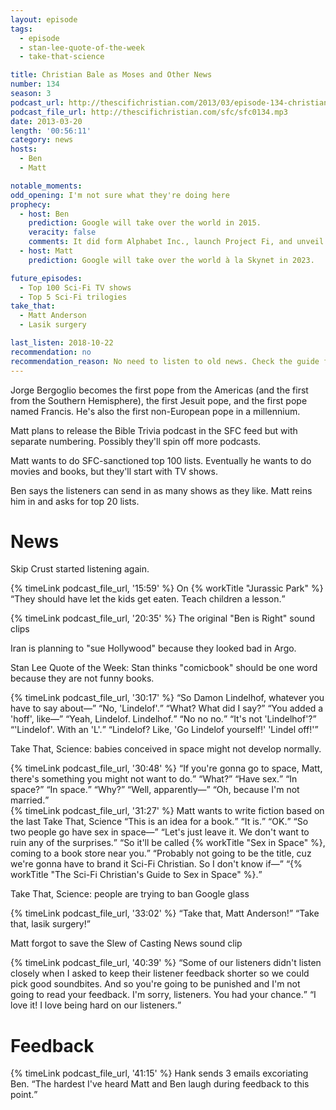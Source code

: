 ```yaml
---
layout: episode
tags:
  - episode
  - stan-lee-quote-of-the-week
  - take-that-science

title: Christian Bale as Moses and Other News
number: 134
season: 3
podcast_url: http://thescifichristian.com/2013/03/episode-134-christian-bale-as-moses-and-other-news/
podcast_file_url: http://thescifichristian.com/sfc/sfc0134.mp3
date: 2013-03-20
length: '00:56:11'
category: news
hosts:
  - Ben
  - Matt

notable_moments:
odd_opening: I'm not sure what they're doing here
prophecy:
  - host: Ben
    prediction: Google will take over the world in 2015.
    veracity: false
    comments: It did form Alphabet Inc., launch Project Fi, and unveil a new logo.
  - host: Matt
    prediction: Google will take over the world à la Skynet in 2023.

future_episodes:
  - Top 100 Sci-Fi TV shows
  - Top 5 Sci-Fi trilogies
take_that:
  - Matt Anderson
  - Lasik surgery

last_listen: 2018-10-22
recommendation: no
recommendation_reason: No need to listen to old news. Check the guide for what's interesting in hindsight.
---
```


Jorge Bergoglio becomes the first pope from the Americas (and the first from the Southern Hemisphere), the first Jesuit pope, and the first pope named Francis. He's also the first non-European pope in a millennium.

Matt plans to release the Bible Trivia podcast in the SFC feed but with separate numbering. Possibly they'll spin off more podcasts. 

Matt wants to do SFC-sanctioned top 100 lists. Eventually he wants to do movies and books, but they'll start with TV shows. 

Ben says the listeners can send in as many shows as they like. Matt reins him in and asks for top 20 lists.



# News
Skip Crust started listening again.

<div class="quote">
  {% timeLink podcast_file_url, '15:59' %}
  <span class="quote-context is-size-6">On {% workTitle "Jurassic Park" %}</span>
  <q class="matt">They should have let the kids get eaten. Teach children a lesson.</q>
</div>

{% timeLink podcast_file_url, '20:35' %} The original "Ben is Right" sound clips

Iran is planning to "sue Hollywood" because they looked bad in Argo.

Stan Lee Quote of the Week: Stan thinks "comicbook" should be one word because they are not funny books. 

<div class="quote">
  {% timeLink podcast_file_url, '30:17' %}
  <q class="ben">So Damon Lindelhof, whatever you have to say about—</q>
  <q class="matt">No, 'Lindelof'.</q>
  <q class="ben">What? What did I say?</q>
  <q class="matt">You added a 'hoff', like—</q>
  <q class="ben">Yeah, Lindelof. Lindelhof.</q>
  <q class="matt">No no no.</q>
  <q class="ben">It's not 'Lindelhof'?</q>
  <q class="matt">'Lindelof'. With an 'L'.</q>
  <q class="ben">Lindelof? Like, 'Go Lindelof yourself!' 'Lindel off!'</q>
</div>

Take That, Science: babies conceived in space might not develop normally.

<div class="quote">
  {% timeLink podcast_file_url, '30:48' %}
  <q class="ben">If you're gonna go to space, Matt, there's something you might not want to do.</q>
  <q class="matt">What?</q>
  <q class="ben">Have sex.</q>
  <q class="matt">In space?</q>
  <q class="ben">In space.</q>
  <q class="matt">Why?</q>
  <q class="ben">Well, apparently—</q>
  <q class="matt">Oh, because I'm not married.</q>
</div>

<div class="quote">
  {% timeLink podcast_file_url, '31:27' %}
  <span class="quote-context is-size-6">Matt wants to write fiction based on the last Take That, Science</span>
  <q class="matt">This is an idea for a book.</q>
  <q class="ben">It is.</q>
  <q class="matt">OK.</q>
  <q class="ben">So two people go have sex in space—</q>
  <q class="matt">Let's just leave it. We don't want to ruin any of the surprises.</q>
  <q class="ben">So it'll be called {% workTitle "Sex in Space" %}, coming to a book store near you.</q>
  <q class="matt">Probably not going to be the title, cuz we're gonna have to brand it Sci-Fi Christian. So I don't know if—</q>
  <q class="ben">{% workTitle "The Sci-Fi Christian's Guide to Sex in Space" %}.</q>
</div>

Take That, Science: people are trying to ban Google glass 

<div class="quote">
  {% timeLink podcast_file_url, '33:02' %}
  <q class="ben">Take that, Matt Anderson!</q>
  <q class="matt">Take that, lasik surgery!</q>
</div>

Matt forgot to save the Slew of Casting News sound clip

<div class="quote">
  {% timeLink podcast_file_url, '40:39' %}
  <q class="matt">Some of our listeners didn't listen closely when I asked to keep their listener feedback shorter so we could pick good soundbites. And so you're going to be punished and I'm not going to read your feedback. I'm sorry, listeners. You had your chance.</q>
  <q class="ben">I love it! I love being hard on our listeners.</q>
</div>



# Feedback 
{% timeLink podcast_file_url, '41:15' %} Hank sends 3 emails excoriating Ben. <q class="archivist inline">The hardest I've heard Matt and Ben laugh during feedback to this point.</q>
